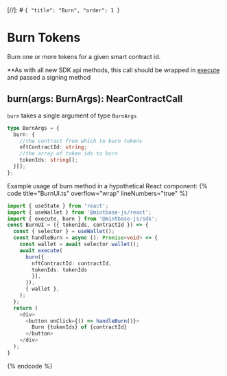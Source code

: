 [//]: # `{ "title": "Burn", "order": 1 }`

# Burn Tokens

Burn one or more tokens for a given smart contract id.

**As with all new SDK api methods, this call should be wrapped in [execute](../#execute) and passed a signing method

## burn(args: BurnArgs): NearContractCall

`burn` takes a single argument of type `BurnArgs`

```typescript
type BurnArgs = {
  burn: {
    //the contract from which to burn tokens
    nftContractId: string;
    //the array of token ids to burn
    tokenIds: string[];
  }[];
};
```

Example usage of burn method in a hypothetical React component:
{% code title="BurnUI.ts" overflow="wrap" lineNumbers="true" %}

```typescript
import { useState } from 'react';
import { useWallet } from '@mintbase-js/react';
import { execute, burn } from '@mintbase-js/sdk';
const BurnUI = ({ tokenIds, contractId }) => {
  const { selector } = useWallet();
  const handleBurn = async (): Promise<void> => {
    const wallet = await selector.wallet();
    await execute(
      burn({
        nftContractId: contractId,
        tokenIds: tokenIds
        }],
      }),
      { wallet },
    );
  };
  return (
    <div>
      <button onClick={() => handleBurn()}>
        Burn {tokenIds} of {contractId}
      </button>
    </div>
  );
}
```
{% endcode %}